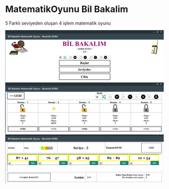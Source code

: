 # MatematikOyunu Bil Bakalim
5 Farklı seviyeden oluşan 4 işlem matematik oyunu



![r1](/MatematikOyunu/guiresim/2-1.png)
![r2](/MatematikOyunu/guiresim/2-2.png)
![r1](/MatematikOyunu/guiresim/2-3.png)
